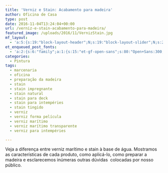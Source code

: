 ```yaml
---
title: 'Verniz e Stain: Acabamento para madeira'
author: Oficina de Casa
type: post
date: 2016-11-04T13:24:04+00:00
url: /verniz-e-stain-acabamento-para-madeira/
featured_image: /uploads/2016/11/VernizStain.jpg
mf_layout:
  - 'a:5:{s:19:"block-layout-header";N;s:19:"block-layout-slider";N;s:22:"block-layout-structure";s:10:"full-width";s:25:"block-layout-left_sidebar";s:18:"users-page-sidebar";s:26:"block-layout-right_sidebar";s:18:"users-page-sidebar";}'
et_enqueued_post_fonts:
  - 'a:2:{s:6:"family";a:1:{s:15:"et-gf-open-sans";s:80:"Open+Sans:300,300italic,regular,italic,600,600italic,700,700italic,800,800italic";}s:6:"subset";a:2:{i:0;s:5:"latin";i:1;s:9:"latin-ext";}}'
categories:
  - Pintura
tags:
  - marcenaria
  - oficina
  - preparação da madeira
  - stain
  - stain impregnante
  - stain natural
  - stain para deck
  - stain para intempéries
  - stain tingido
  - verniz
  - verniz forma película
  - verniz marítimo
  - verniz marítimo transparente
  - verniz para intempéries

---
```

Veja a diferença entre verniz marítimo e stain à base de água. Mostramos as características de cada produto, como aplicá-lo, como preparar a madeira e esclarecemos inúmeras outras dúvidas  colocadas por nosso público.